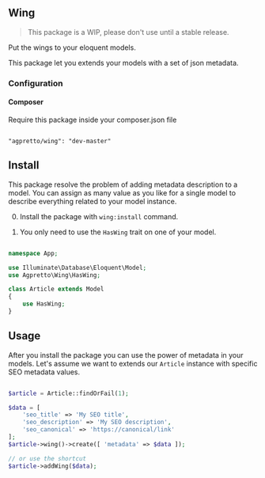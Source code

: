 
## Wing

> This package is a WIP, please don't use until a stable release.

Put the wings to your eloquent models.

This package let you extends your models with a set of json metadata.

### Configuration

#### Composer

Require this package inside your composer.json file

```composer

"agpretto/wing": "dev-master"

```

## Install

This package resolve the problem of adding metadata description to a model. You can assign as many value as you like for a single model to describe everything related to your model instance.

0. Install the package with `wing:install` command.

1. You only need to use the `HasWing` trait on one of your model.

```php

namespace App;

use Illuminate\Database\Eloquent\Model;
use Agpretto\Wing\HasWing;

class Article extends Model
{
    use HasWing;
}

```

## Usage

After you install the package you can use the power of metadata in your models. Let's assume we want to extends our `Article` instance with specific SEO metadata values.

```php

$article = Article::findOrFail(1);

$data = [
    'seo_title' => 'My SEO title',
    'seo_description' => 'My SEO description',
    'seo_canonical' => 'https://canonical/link'
];
$article->wing()->create([ 'metadata' => $data ]);

// or use the shortcut
$article->addWing($data);

```
